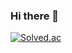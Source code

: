 ### Hi there 👋
[![Solved.ac](http://mazassumnida.wtf/api/mini/generate_badge?boj={kangssun})](https://solved.ac/{kangssun})
<!--
**GangSSun/GangSSun** is a ✨ _special_ ✨ repository because its `README.md` (this file) appears on your GitHub profile.

Here are some ideas to get you started:

- 🔭 I’m currently working on ...
- 🌱 I’m currently learning ...
- 👯 I’m looking to collaborate on ...
- 🤔 I’m looking for help with ...
- 💬 Ask me about ...
- 📫 How to reach me: ...
- 😄 Pronouns: ...
- ⚡ Fun fact: ...
-->

